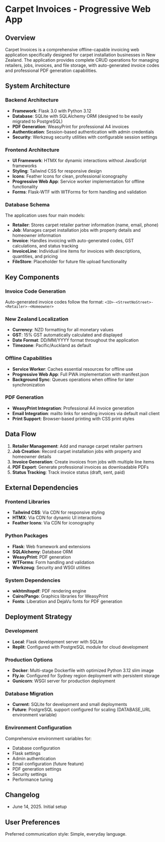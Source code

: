 # Carpet Invoices - Progressive Web App

## Overview

Carpet Invoices is a comprehensive offline-capable invoicing web application specifically designed for carpet installation businesses in New Zealand. The application provides complete CRUD operations for managing retailers, jobs, invoices, and file storage, with auto-generated invoice codes and professional PDF generation capabilities.

## System Architecture

### Backend Architecture
- **Framework**: Flask 3.0 with Python 3.12
- **Database**: SQLite with SQLAlchemy ORM (designed to be easily migrated to PostgreSQL)
- **PDF Generation**: WeasyPrint for professional A4 invoices
- **Authentication**: Session-based authentication with admin credentials
- **Security**: Werkzeug security utilities with configurable session settings

### Frontend Architecture
- **UI Framework**: HTMX for dynamic interactions without JavaScript frameworks
- **Styling**: Tailwind CSS for responsive design
- **Icons**: Feather Icons for clean, professional iconography
- **Progressive Web App**: Service worker implementation for offline functionality
- **Forms**: Flask-WTF with WTForms for form handling and validation

### Database Schema
The application uses four main models:
- **Retailer**: Stores carpet retailer partner information (name, email, phone)
- **Job**: Manages carpet installation jobs with property details and homeowner information
- **Invoice**: Handles invoicing with auto-generated codes, GST calculations, and status tracking
- **InvoiceLine**: Individual line items for invoices with descriptions, quantities, and pricing
- **FileStore**: Placeholder for future file upload functionality

## Key Components

### Invoice Code Generation
Auto-generated invoice codes follow the format: `<ID>-<StreetNoStreet>-<Retailer>-<Homeowner>`

### New Zealand Localization
- **Currency**: NZD formatting for all monetary values
- **GST**: 15% GST automatically calculated and displayed
- **Date Format**: DD/MM/YYYY format throughout the application
- **Timezone**: Pacific/Auckland as default

### Offline Capabilities
- **Service Worker**: Caches essential resources for offline use
- **Progressive Web App**: Full PWA implementation with manifest.json
- **Background Sync**: Queues operations when offline for later synchronization

### PDF Generation
- **WeasyPrint Integration**: Professional A4 invoice generation
- **Email Integration**: mailto links for sending invoices via default mail client
- **Print Support**: Browser-based printing with CSS print styles

## Data Flow

1. **Retailer Management**: Add and manage carpet retailer partners
2. **Job Creation**: Record carpet installation jobs with property and homeowner details
3. **Invoice Generation**: Create invoices from jobs with multiple line items
4. **PDF Export**: Generate professional invoices as downloadable PDFs
5. **Status Tracking**: Track invoice status (draft, sent, paid)

## External Dependencies

### Frontend Libraries
- **Tailwind CSS**: Via CDN for responsive styling
- **HTMX**: Via CDN for dynamic UI interactions
- **Feather Icons**: Via CDN for iconography

### Python Packages
- **Flask**: Web framework and extensions
- **SQLAlchemy**: Database ORM
- **WeasyPrint**: PDF generation
- **WTForms**: Form handling and validation
- **Werkzeug**: Security and WSGI utilities

### System Dependencies
- **wkhtmltopdf**: PDF rendering engine
- **Cairo/Pango**: Graphics libraries for WeasyPrint
- **Fonts**: Liberation and DejaVu fonts for PDF generation

## Deployment Strategy

### Development
- **Local**: Flask development server with SQLite
- **Replit**: Configured with PostgreSQL module for cloud development

### Production Options
- **Docker**: Multi-stage Dockerfile with optimized Python 3.12 slim image
- **Fly.io**: Configured for Sydney region deployment with persistent storage
- **Gunicorn**: WSGI server for production deployment

### Database Migration
- **Current**: SQLite for development and small deployments
- **Future**: PostgreSQL support configured for scaling (DATABASE_URL environment variable)

### Environment Configuration
Comprehensive environment variables for:
- Database configuration
- Flask settings
- Admin authentication
- Email configuration (future feature)
- PDF generation settings
- Security settings
- Performance tuning

## Changelog

- June 14, 2025. Initial setup

## User Preferences

Preferred communication style: Simple, everyday language.
